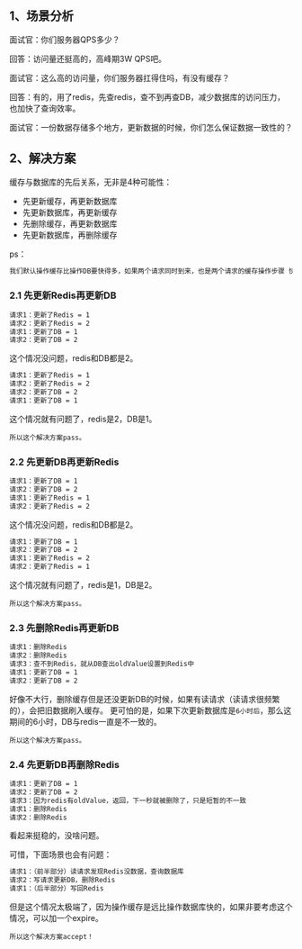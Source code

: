 ## 1、场景分析
面试官：你们服务器QPS多少？

回答：访问量还挺高的，高峰期3W QPS吧。

面试官：这么高的访问量，你们服务器扛得住吗，有没有缓存？

回答：有的，用了redis，先查redis，查不到再查DB，减少数据库的访问压力，也加快了查询效率。

面试官：一份数据存储多个地方，更新数据的时候，你们怎么保证数据一致性的？

## 2、解决方案

缓存与数据库的先后关系，无非是4种可能性：
* 先更新缓存，再更新数据库
* 先更新数据库，再更新缓存
* 先删除缓存，再更新数据库
* 先更新数据库，再删除缓存

ps：
```dtd
我们默认操作缓存比操作DB要快得多，如果两个请求同时到来，也是两个请求的缓存操作步骤 快于 两个请求的数据库操作步骤。
```

### 2.1 先更新Redis再更新DB
```dtd
请求1：更新了Redis = 1
请求2：更新了Redis = 2
请求1：更新了DB = 1
请求2：更新了DB = 2 
```
这个情况没问题，redis和DB都是2。

```dtd
请求1：更新了Redis = 1
请求2：更新了Redis = 2
请求2：更新了DB = 2 
请求1：更新了DB = 1
```
这个情况就有问题了，redis是2，DB是1。

`所以这个解决方案pass。`

### 2.2 先更新DB再更新Redis
```dtd
请求1：更新了DB = 1
请求2：更新了DB = 2 
请求1：更新了Redis = 1
请求2：更新了Redis = 2
```
这个情况没问题，redis和DB都是2。

```dtd
请求1：更新了DB = 1
请求2：更新了DB = 2 
请求1：更新了Redis = 2
请求2：更新了Redis = 1
```
这个情况就有问题了，redis是1，DB是2。

`所以这个解决方案pass。`

### 2.3 先删除Redis再更新DB
```dtd
请求1：删除Redis
请求2：删除Redis 
请求3：查不到Redis，就从DB查出oldValue设置到Redis中
请求1：更新了DB = 1
请求2：更新了DB = 2
```
好像不大行，删除缓存但是还没更新DB的时候，如果有读请求（读请求很频繁的），会把旧数据刷入缓存。
更可怕的是，如果下次更新数据库是`6小时后`，那么这期间的6小时，DB与redis一直是不一致的。


`所以这个解决方案pass。`

### 2.4 先更新DB再删除Redis
```dtd
请求1：更新了DB = 1
请求2：更新了DB = 2
请求3：因为redis有oldValue，返回，下一秒就被删除了，只是短暂的不一致
请求1：删除Redis
请求2：删除Redis 
```
看起来挺稳的，没啥问题。

可惜，下面场景也会有问题：
```dtd
请求1：（前半部分）读请求发现Redis没数据，查询数据库
请求2：写请求更新DB，删除Redis
请求1：（后半部分）写回Redis
```
但是这个情况太极端了，因为操作缓存是远比操作数据库快的，如果非要考虑这个情况，可以加一个expire。

`所以这个解决方案accept！`
